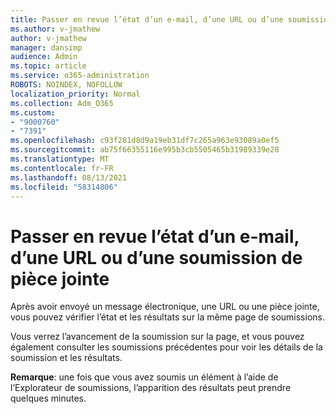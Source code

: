 ```yaml
---
title: Passer en revue l’état d’un e-mail, d’une URL ou d’une soumission de pièce jointe
ms.author: v-jmathew
author: v-jmathew
manager: dansimp
audience: Admin
ms.topic: article
ms.service: o365-administration
ROBOTS: NOINDEX, NOFOLLOW
localization_priority: Normal
ms.collection: Adm_O365
ms.custom:
- "9000760"
- "7391"
ms.openlocfilehash: c93f281d8d9a19eb31df7c265a963e93089a0ef5
ms.sourcegitcommit: ab75f66355116e995b3cb5505465b31989339e28
ms.translationtype: MT
ms.contentlocale: fr-FR
ms.lasthandoff: 08/13/2021
ms.locfileid: "58314806"
---
```

# <a name="review-the-status-of-an-email-url-or-attachment-submission"></a>Passer en revue l’état d’un e-mail, d’une URL ou d’une soumission de pièce jointe

Après avoir envoyé un message électronique, une URL ou une pièce jointe, vous pouvez vérifier l’état et les résultats sur la même page de soumissions.

Vous verrez l’avancement de la soumission sur la page, et vous pouvez également consulter les soumissions précédentes pour voir les détails de la soumission et les résultats.

**Remarque**: une fois que vous avez soumis un élément à l’aide de l’Explorateur de soumissions, l’apparition des résultats peut prendre quelques minutes.
